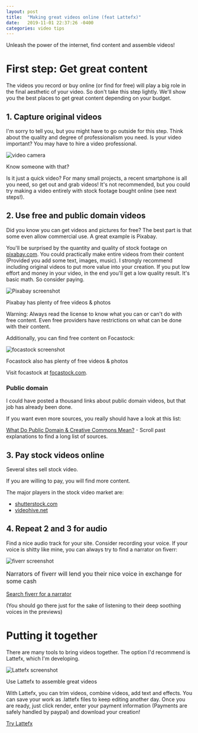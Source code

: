 ```yaml
---
layout: post
title:  "Making great videos online (feat Lattefx)"
date:   2019-11-01 22:37:26 -0400
categories: video tips
---
```


Unleash the power of the internet, find content and assemble videos!

# First step: Get great content

The videos you record or buy online (or find for free) will play a big role in the final aesthetic of your video. So don't take this step lightly. We'll show you the best places to get great content depending on your budget.


## 1. Capture original videos

I'm sorry to tell you, but you might have to go outside for this step. Think about the quality and degree of professionalism you need. Is your video important? You may have to hire a video professional.

<img src="https://lattefx.com/blog_static/lens-3143893_960_720.jpg" class="post-img" alt="video camera">
<p class="img-legend">Know someone with that?</p>

Is it just a quick video? For many small projects, a recent smartphone is all you need, so get out and grab videos! It's not recommended, but you could try making a video entirely with stock footage bought online (see next steps!).

## 2. Use free and public domain videos

Did you know you can get videos and pictures for free? The best part is that some even allow commercial use. A great example is Pixabay.

You'll be surprised by the quantity and quality of stock footage on [pixabay.com](https://pixabay.com). You could practically make entire videos from their content (Provided you add some text, images, music). I strongly recommend including original videos to put more value into your creation. If you put low effort and money in your video, in the end you'll get a low quality result. It's basic math. So consider paying.

<img src="https://lattefx.com/blog_static/pixabay.jpg" class="post-img" alt="Pixabay screenshot">
<p class="img-legend">Pixabay has plenty of free videos & photos</p>

Warning: Always read the license to know what you can or can't do with free content. Even free providers have restrictions on what can be done with their content.

Additionally, you can find free content on Focastock:


<img src="https://lattefx.com/blog_static/focastock.jpg" class="post-img" alt="focastock screenshot">
<p class="img-legend">Focastock also has plenty of free videos & photos</p>

Visit focastock at [focastock.com](https://focastock.com).

### Public domain

I could have posted a thousand links about public domain videos, but that job has already been done.

If you want even more sources, you really should have a look at this list:

[What Do Public Domain & Creative Commons Mean?](https://guides.library.harvard.edu/c.php?g=310751&p=2072820) - Scroll past explanations to find a long list of sources.

## 3. Pay stock videos online

Several sites sell stock video.

If you are willing to pay, you will find more content.

The major players in the stock video market are:

* [shutterstock.com](https://www.shutterstock.com/)
* [videohive.net](https://videohive.net/)


## 4. Repeat 2 and 3 for audio

Find a nice audio track for your site. Consider recording your voice. If your voice is shitty like mine, you can always try to find a narrator on fiverr:

<img src="https://lattefx.com/blog_static/fiverr_narrator.jpg" class="post-img" alt="fiverr screenshot">
<p class="img-legend" style="font-size:16px;">Narrators of fiverr will lend you their nice voice in exchange for some cash</p>

[Search fiverr for a narrator](https://www.fiverr.com/search/gigs?query=narrator)

(You should go there just for the sake of listening to their deep soothing voices in the previews)

# Putting it together

There are many tools to bring videos together. The option I'd recommend is Lattefx, which I'm developing.

<img src="https://lattefx.com/blog_static/lattefx.jpg" class="post-img" alt="Lattefx screenshot">
<p class="img-legend">Use Lattefx to assemble great videos</p>

With Lattefx, you can trim videos, combine videos, add text and effects. You can save your work as .lattefx files to keep editing another day. Once you are ready, just click render, enter your payment information (Payments are safely handled by paypal) and download your creation!

[Try Lattefx](https://lattefx.com/app/)